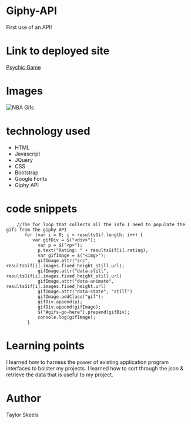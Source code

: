 # Giphy-API

First use of an API!


# Link to deployed site
[Psychic Game](https://skeeis.github.io/Giphy-Search/)


# Images
![NBA Gifs](https://i.imgur.com/E9fTYLa.jpg)

# technology used

- HTML
- Javascript
- JQuery
- CSS
- Bootstrap
- Google Fonts
- Giphy API

# code snippets
```
    //The for loop that collects all the info I need to populate the gifs from the giphy API
       for (var i = 0; i < resultsGif.length; i++) {
          var gifDiv = $("<div>");
            var p = $("<p>");
            p.text("Rating: " + resultsGif[i].rating);
            var gifImage = $("<img>");
            gifImage.attr("src", resultsGif[i].images.fixed_height_still.url);
            gifImage.attr("data-still", resultsGif[i].images.fixed_height_still.url)
            gifImage.attr("data-animate", resultsGif[i].images.fixed_height.url)
            gifImage.attr("data-state", "still")
            gifImage.addClass("gif");
            gifDiv.append(p);
            gifDiv.append(gifImage);
            $("#gifs-go-here").prepend(gifDiv);  
            console.log(gifImage);
        }    
```


# Learning points
I learned how to harness the power of existing application program interfaces to bolster my projects. I learned how to sort through the json & retrieve the data that is useful to my project. 
# Author 
Taylor Skeels

